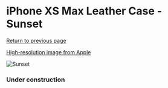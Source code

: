 # iPhone XS Max Leather Case - Sunset

[Return to previous page](/iphone_x)

[High-resolution image from Apple](https://store.storeimages.cdn-apple.com/8756/as-images.apple.com/is/MVFY2?wid=4500&hei=4500&fmt=png)

<div style="width: 384px"><img src="/everyphone/MVFY2.png" alt="Sunset"></div>

### Under construction

